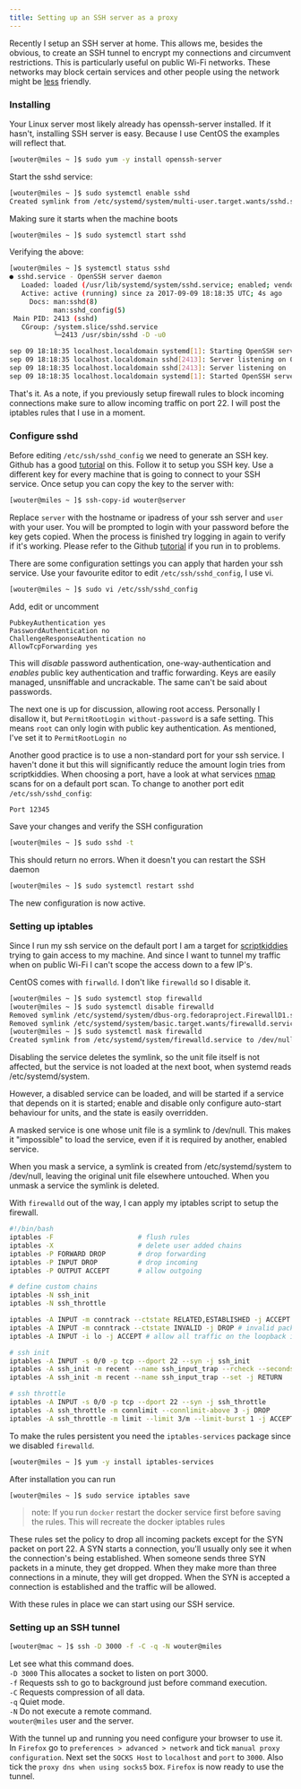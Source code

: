 ```yaml
---
title: Setting up an SSH server as a proxy
---
```

Recently I setup an SSH server at home. This allows me, besides the obvious, to create an SSH tunnel to encrypt my connections and circumvent restrictions. This is particularly useful on public Wi-Fi networks. These networks may block certain services and other people using the network might be [less](http://lifehacker.com/5906233/do-i-really-need-to-be-that-worried-about-security-when-im-using-public-wi-fi) friendly.

### Installing
Your Linux server most likely already has openssh-server installed. If it hasn't,
installing SSH server is easy. Because I use CentOS the examples will reflect that.
```bash
[wouter@miles ~ ]$ sudo yum -y install openssh-server
```
Start the sshd service:
```bash
[wouter@miles ~ ]$ sudo systemctl enable sshd
Created symlink from /etc/systemd/system/multi-user.target.wants/sshd.service to /usr/lib/systemd/system/sshd.service.
```
Making sure it starts when the machine boots
```bash
[wouter@miles ~ ]$ sudo systemctl start sshd
```
Verifying the above:
```bash
[wouter@miles ~ ]$ systemctl status sshd
● sshd.service - OpenSSH server daemon
   Loaded: loaded (/usr/lib/systemd/system/sshd.service; enabled; vendor preset: enabled)
   Active: active (running) since za 2017-09-09 18:18:35 UTC; 4s ago
     Docs: man:sshd(8)
           man:sshd_config(5)
 Main PID: 2413 (sshd)
   CGroup: /system.slice/sshd.service
           └─2413 /usr/sbin/sshd -D -u0

sep 09 18:18:35 localhost.localdomain systemd[1]: Starting OpenSSH server daemon...
sep 09 18:18:35 localhost.localdomain sshd[2413]: Server listening on 0.0.0.0 port 22.
sep 09 18:18:35 localhost.localdomain sshd[2413]: Server listening on :: port 22.
sep 09 18:18:35 localhost.localdomain systemd[1]: Started OpenSSH server daemon.
```
That's it. As a note, if you previously setup firewall rules to block incoming connections make sure to allow incoming traffic on port 22. I will post the iptables rules that I use in a moment.

### Configure sshd
Before editing `/etc/ssh/sshd_config` we need to generate an SSH key. Github has a good [tutorial](https://help.github.com/articles/generating-a-new-ssh-key-and-adding-it-to-the-ssh-agent/) on this. Follow it to setup you SSH key. Use a different key for every machine that is going to connect to your SSH service. Once setup you can copy the key to the server with:
```bash
[wouter@miles ~ ]$ ssh-copy-id wouter@server
```
Replace `server` with the hostname or ipadress of your ssh server and `user` with your user. You will be prompted to login with your password before the key gets copied. When the process is finished try logging in again to verify if it's working. Please refer to the Github [tutorial](https://help.github.com/articles/generating-a-new-ssh-key-and-adding-it-to-the-ssh-agent/) if you run in to problems.

There are some configuration settings you can apply that harden your ssh service. Use your favourite editor to edit `/etc/ssh/sshd_config`, I use vi.
```bash
[wouter@miles ~ ]$ sudo vi /etc/ssh/sshd_config
```
Add, edit or uncomment
```
PubkeyAuthentication yes
PasswordAuthentication no
ChallengeResponseAuthentication no
AllowTcpForwarding yes
```
This will *disable* password authentication, one-way-authentication and *enables* public key authentication and traffic forwarding. Keys are easily managed, unsniffable and uncrackable. The same can't be said about passwords.

The next one is up for discussion, allowing root access. Personally I disallow it, but `PermitRootLogin without-password` is a safe setting. This means `root` can only login with public key authentication. As mentioned, I've set it to `PermitRootLogin no`

Another good practice is to use a non-standard port for your ssh service. I haven't done it but this will significantly reduce the amount login tries from scriptkiddies. When choosing a port, have a look at what services [nmap](https://nmap.org/) scans for on a default port scan.
To change to another port edit `/etc/ssh/sshd_config`:
```
Port 12345
```
Save your changes and verify the SSH configuration
```bash
[wouter@miles ~ ]$ sudo sshd -t
```
This should return no errors. When it doesn't you can restart the SSH daemon
```bash
[wouter@miles ~ ]$ sudo systemctl restart sshd
```
The new configuration is now active.
### Setting up iptables
Since I run my ssh service on the default port I am a target for [scriptkiddies](https://en.wikipedia.org/wiki/Script_kiddie) trying to gain access to my machine. And since I want to tunnel my traffic when on public Wi-Fi I can't scope the access down to a few IP's.

CentOS comes with `firwalld`. I don't like `firewalld` so I disable it.
```bash
[wouter@miles ~ ]$ sudo systemctl stop firewalld
[wouter@miles ~ ]$ sudo systemctl disable firewalld
Removed symlink /etc/systemd/system/dbus-org.fedoraproject.FirewallD1.service.
Removed symlink /etc/systemd/system/basic.target.wants/firewalld.service.
[wouter@miles ~ ]$ sudo systemctl mask firewalld
Created symlink from /etc/systemd/system/firewalld.service to /dev/null.
```
Disabling the service deletes the symlink, so the unit file itself is not affected, but the service is not loaded at the next boot, when systemd reads /etc/systemd/system.

However, a disabled service can be loaded, and will be started if a service that depends on it is started; enable and disable only configure auto-start behaviour for units, and the state is easily overridden.

A masked service is one whose unit file is a symlink to /dev/null. This makes it "impossible" to load the service, even if it is required by another, enabled service.

When you mask a service, a symlink is created from /etc/systemd/system to /dev/null, leaving the original unit file elsewhere untouched. When you unmask a service the symlink is deleted.

With `firewalld` out of the way, I can apply my iptables script to setup the firewall. 

```bash
#!/bin/bash
iptables -F                     # flush rules
iptables -X                     # delete user added chains
iptables -P FORWARD DROP        # drop forwarding
iptables -P INPUT DROP          # drop incoming
iptables -P OUTPUT ACCEPT       # allow outgoing

# define custom chains
iptables -N ssh_init
iptables -N ssh_throttle

iptables -A INPUT -m conntrack --ctstate RELATED,ESTABLISHED -j ACCEPT # accept previously allowed traffic
iptables -A INPUT -m conntrack --ctstate INVALID -j DROP # invalid packets get dropped
iptables -A INPUT -i lo -j ACCEPT # allow all traffic on the loopback interface

# ssh init
iptables -A INPUT -s 0/0 -p tcp --dport 22 --syn -j ssh_init
iptables -A ssh_init -m recent --name ssh_input_trap --rcheck --seconds 60 --hitcount 3 --rttl -j DROP
iptables -A ssh_init -m recent --name ssh_input_trap --set -j RETURN

# ssh throttle
iptables -A INPUT -s 0/0 -p tcp --dport 22 --syn -j ssh_throttle
iptables -A ssh_throttle -m connlimit --connlimit-above 3 -j DROP
iptables -A ssh_throttle -m limit --limit 3/m --limit-burst 1 -j ACCEPT

```
To make the rules persistent you need the `iptables-services` package since we disabled `firewalld`.
```bash
[wouter@miles ~ ]$ yum -y install iptables-services
```
After installation you can run
```bash
[wouter@miles ~ ]$ sudo service iptables save
```
>note: If you run `docker` restart the docker service first before saving the rules. This will recreate the docker iptables rules

These rules set the policy to drop all incoming packets except for the SYN packet on port 22. A SYN starts a connection, you'll usually only see it when the connection's being established. When someone sends three SYN packets in a minute, they get dropped. When they make more than three connections in a minute, they will get dropped. When the SYN is accepted a connection is established and the traffic will be allowed.

With these rules in place we can start using our SSH service.

### Setting up an SSH tunnel
```bash
[wouter@mac ~ ]$ ssh -D 3000 -f -C -q -N wouter@miles
```
Let see what this command does.  
`-D 3000` This allocates a socket to listen on port 3000.  
`-f` Requests ssh to go to background just before command execution.    
`-C` Requests compression of all data.  
`-q` Quiet mode.  
`-N` Do not execute a remote command.  
`wouter@miles` user and the server.

With the tunnel up and running you need configure your browser to use it. In `Firefox` go to `preferences > advanced > network` and tick `manual proxy configuration`. Next set the `SOCKS Host` to `localhost` and `port` to `3000`. Also tick the `proxy dns when using socks5` box. `Firefox` is now ready to use the tunnel.
